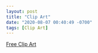 ```yaml
---
layout: post
title: "Clip Art"
date: "2020-08-07 00:40:49 -0700"
tags: [Clip Art]
---
```


[Free Clip Art](https://www.hiclipart.com/)
